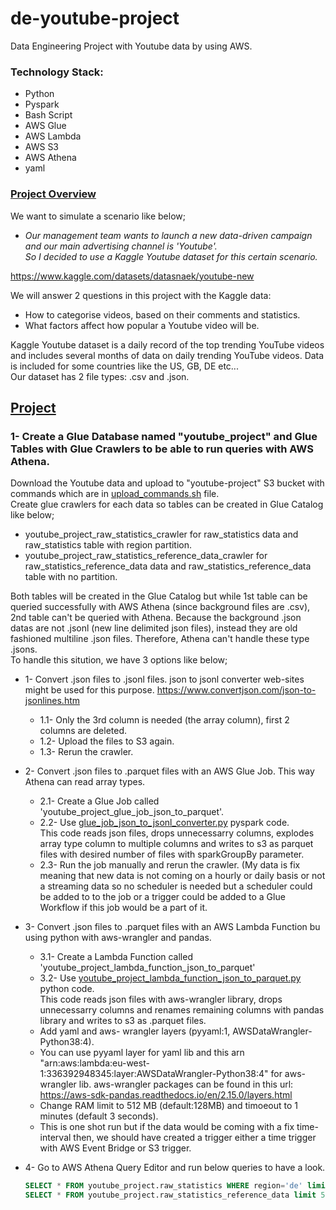 # de-youtube-project
Data Engineering Project with Youtube data by using AWS.

### Technology Stack:
* Python
* Pyspark
* Bash Script
* AWS Glue
* AWS Lambda
* AWS S3
* AWS Athena
* yaml

### <ins>Project Overview
We want to simulate a scenario like below;

* *Our management team wants to launch a new data-driven campaign and our main advertising channel is 'Youtube'.<br>
So I decided to use a Kaggle Youtube dataset for this certain scenario.*

https://www.kaggle.com/datasets/datasnaek/youtube-new

We will answer 2 questions in this project with the Kaggle data:
* How to categorise videos, based on their comments and statistics.
* What factors affect how popular a Youtube video will be.

Kaggle Youtube dataset is a daily record of the top trending YouTube videos and includes several months of data on daily trending YouTube videos. Data is included for some countries like the US, GB, DE etc... <br>
Our dataset has 2 file types: .csv and .json.


## <ins>Project
### 1- Create a Glue Database named "youtube_project" and Glue Tables with Glue Crawlers to be able to run queries with AWS Athena.
Download the Youtube data and upload to "youtube-project" S3 bucket with commands which are in [upload_commands.sh](https://github.com/erensakarya/de-youtube-project/blob/main/upload_commands.sh) file.<br>
Create glue crawlers for each data so tables can be created in Glue Catalog like below;
* youtube_project_raw_statistics_crawler for raw_statistics data and raw_statistics table with region partition.
* youtube_project_raw_statistics_reference_data_crawler for raw_statistics_reference_data data and raw_statistics_reference_data table with no partition.

Both tables will be created in the Glue Catalog but while 1st table can be queried successfully with AWS Athena (since background files are .csv), 2nd table can't be queried with Athena. Because the background .json datas are not .jsonl (new line delimited json files), instead they are old fashioned multiline .json files. Therefore, Athena can't handle these type .jsons.<br>
To handle this sitution, we have 3 options like below;
* 1- Convert .json files to .jsonl files. json to jsonl converter web-sites might be used for this purpose. https://www.convertjson.com/json-to-jsonlines.htm <br>
	* 1.1- Only the 3rd column is needed (the array column), first 2 columns are deleted. <br>
	* 1.2- Upload the files to S3 again. <br>
	* 1.3- Rerun the crawler.

* 2- Convert .json files to .parquet files with an AWS Glue Job. This way Athena can read array types. <br>
	* 2.1- Create a Glue Job called 'youtube_project_glue_job_json_to_parquet'. <br>
	* 2.2- Use [glue_job_json_to_jsonl_converter.py](https://github.com/erensakarya/de-youtube-project/blob/main/glue_job_json_to_jsonl_converter.py) pyspark code.<br>
 	This code reads json files, drops unnecessarry columns, explodes array type column to multiple columns and writes to s3 as parquet files with desired number of files with 	sparkGroupBy parameter. <br>
  	* 2.3- Run the job manually and rerun the crawler. (My data is fix meaning that new data is not coming on a hourly or daily basis or not a streaming data so no scheduler is 	needed but a scheduler could be added to to the job or a trigger could be added to a Glue Workflow if this job would be a part of it.

* 3- Convert .json files to .parquet files with an AWS Lambda Function bu using python with aws-wrangler and pandas. <br>
	* 3.1- Create a Lambda Function called 'youtube_project_lambda_function_json_to_parquet' <br>
	* 3.2- Use [youtube_project_lambda_function_json_to_parquet.py](https://github.com/erensakarya/de-youtube-project/blob/main/youtube_project_lambda_function_json_to_parquet.py) python code. <br>
  	This code reads json files with aws-wrangler library, drops unnecessarry columns and renames remaining columns with pandas library and writes to s3 as .parquet files.
	* Add yaml and aws- wrangler layers (pyyaml:1, AWSDataWrangler-Python38:4). <br>
 	* You can use pyyaml layer for yaml lib and this arn "arn:aws:lambda:eu-west-1:336392948345:layer:AWSDataWrangler-Python38:4" for aws-wrangler lib.
   	aws-wrangler packages can be found in this url: https://aws-sdk-pandas.readthedocs.io/en/2.15.0/layers.html <br>
	* Change RAM limit to 512 MB (default:128MB) and timoeout to 1 minutes (default 3 seconds). <br>
	* This is one shot run but if the data would be coming with a fix time-interval then, we should have created a trigger either a time trigger with AWS Event Bridge or S3 	trigger.
 
 * 4- Go to AWS Athena Query Editor and run below queries to have a look.
   ```sql
   SELECT * FROM youtube_project.raw_statistics WHERE region='de' limit 5;
   SELECT * FROM youtube_project.raw_statistics_reference_data limit 5;
   ```
   

